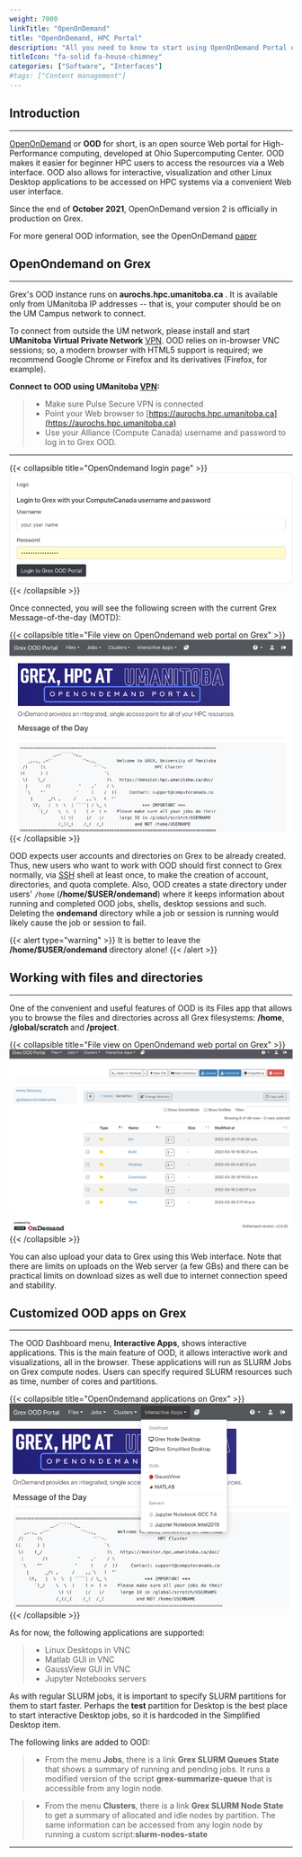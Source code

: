 ```yaml
---
weight: 7000
linkTitle: "OpenOnDemand"
title: "OpenOnDemand, HPC Portal"
description: "All you need to know to start using OpenOnDemand Portal on Grex."
titleIcon: "fa-solid fa-house-chimney"
categories: ["Software", "Interfaces"]
#tags: ["Content management"]
---
```


## Introduction
---

[OpenOnDemand](https://openondemand.org/ "OpenOnDemand") or __OOD__ for short, is an open source Web portal for High-Performance computing, developed at Ohio Supercomputing Center. OOD makes it easier for beginner HPC users to access the resources via a Web interface. OOD also allows for interactive, visualization and other Linux Desktop applications to be accessed on HPC systems via a convenient Web user interface.

Since the end of __October 2021__, OpenOnDemand version 2 is officially in production  on Grex. 

For more general OOD information, see the OpenOnDemand [paper](https://joss.theoj.org/papers/10.21105/joss.00622 "OpenOnDemand Paper")

## OpenOndemand on Grex 
---

Grex's OOD instance runs on **aurochs.hpc.umanitoba.ca** . It is available only from UManitoba IP addresses -- that is, your computer should be on the UM Campus network to connect. 

To connect from outside the UM network, please install and start __UManitoba Virtual Private Network__ [VPN](https://umanitoba.ca/computing/ist/connect/virtualpn.html). OOD relies on in-browser VNC sessions; so, a modern browser with HTML5 support is required; we recommend Google Chrome or Firefox and its derivatives (Firefox, for example).

**Connect to OOD using UManitoba [VPN](https://umanitoba.ca/computing/ist/connect/virtualpn.html):**

> - Make sure Pulse Secure VPN is connected
> - Point your Web browser to [https://aurochs.hpc.umanitoba.ca](https://aurochs.hpc.umanitoba.ca) 
> - Use your Alliance (Compute Canada) username and password to log in to Grex OOD.

---

{{< collapsible title="OpenOndemand login page" >}}
![OpenOnDemand login page](/ood/loginpage.png)
{{< /collapsible >}}

Once connected, you will see the following screen with the current Grex Message-of-the-day (MOTD):

{{< collapsible title="File view on OpenOndemand web portal on Grex" >}}
![OpenOnDemand Front Page](/ood/frontpage.png)
{{< /collapsible >}}

OOD expects user accounts and directories on Grex to be already created. Thus, new users who want to work with OOD should first connect to Grex normally, via [SSH](connecting/ssh) shell at least once, to make the creation of account, directories, and quota complete. Also, OOD creates a state directory under users' ``/home`` (__/home/$USER/ondemand__) where it keeps information about running and completed OOD jobs, shells, desktop sessions and such. Deleting the __ondemand__ directory while a job or session is running would likely cause the job or session to fail.

{{< alert type="warning" >}}
It is better to leave the __/home/$USER/ondemand__ directory alone!
{{< /alert >}}

## Working with files and directories
---

One of the convenient and useful features of OOD is its Files app that allows you to browse the files and directories
across all Grex filesystems: __/home__, __/global/scratch__ and __/project__. 

{{< collapsible title="File view on OpenOndemand web portal on Grex" >}}
![](/ood/files.png)
{{< /collapsible >}}

You can also upload your data to Grex using this Web interface. Note that there are limits on uploads on the Web server (a few GBs) and there can be practical limits on download sizes as well due to internet connection speed and stability.

## Customized OOD apps on Grex
---

The OOD Dashboard menu, __Interactive Apps__, shows interactive applications. This is the main feature of OOD, it allows interactive work and visualizations, all in the browser. These applications will run as SLURM Jobs on Grex compute nodes. Users can specify required SLURM resources such as time, number of cores and partitions.

{{< collapsible title="OpenOndemand applications on Grex" >}}
![](/ood/applications.png)
{{< /collapsible >}}

As for now, the following applications are supported:

> - Linux Desktops in VNC
> - Matlab GUI in VNC
> - GaussView GUI in VNC
> - Jupyter Notebooks servers

As with regular SLURM jobs, it is important to specify SLURM partitions for them to start faster. Perhaps the __test__ partition for Desktop is the best place to start interactive Desktop jobs, so it is hardcoded in the Simplified Desktop item.

The following links are added to OOD:

> - From the menu __Jobs__, there is a link __Grex SLURM Queues State__ that shows a summary of running and pending jobs. It runs a modified version of the script **grex-summarize-queue** that is accessible from any login node.

> - From the menu __Clusters__, there is a link __Grex SLURM Node State__ to get a summary of allocated and idle nodes by partition. The same information can be accessed from any login node by running a custom script:__slurm-nodes-state__
 
---

<!-- {{< treeview display="tree" />}} -->

<!-- Changes and update:
* 
*
*
-->
